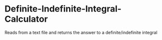 # Definite-Indefinite-Integral-Calculator
Reads from a text file and returns the answer to a definite/indefinite integral
